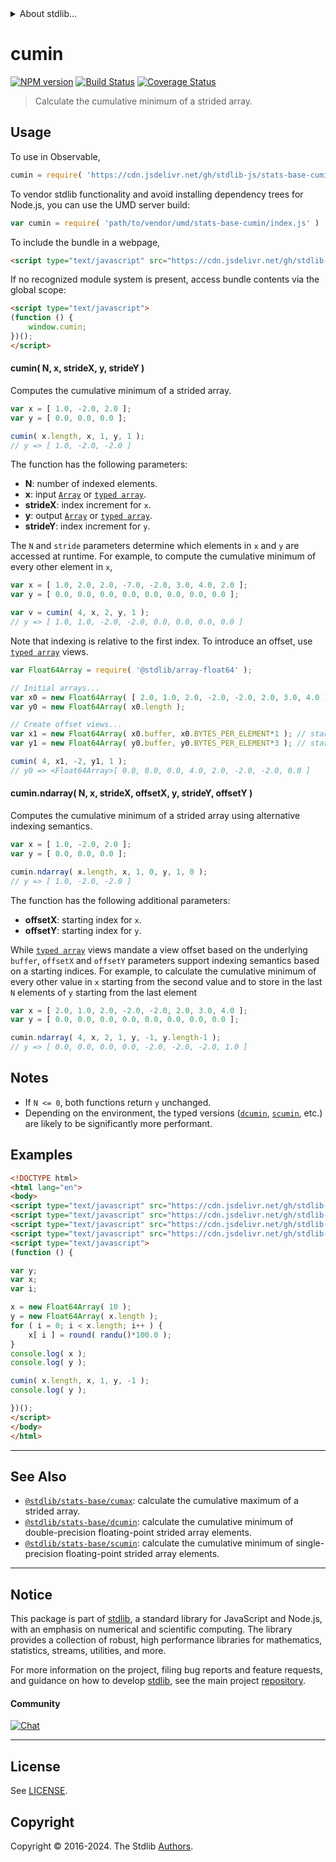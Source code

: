 <!--

@license Apache-2.0

Copyright (c) 2020 The Stdlib Authors.

Licensed under the Apache License, Version 2.0 (the "License");
you may not use this file except in compliance with the License.
You may obtain a copy of the License at

   http://www.apache.org/licenses/LICENSE-2.0

Unless required by applicable law or agreed to in writing, software
distributed under the License is distributed on an "AS IS" BASIS,
WITHOUT WARRANTIES OR CONDITIONS OF ANY KIND, either express or implied.
See the License for the specific language governing permissions and
limitations under the License.

-->


<details>
  <summary>
    About stdlib...
  </summary>
  <p>We believe in a future in which the web is a preferred environment for numerical computation. To help realize this future, we've built stdlib. stdlib is a standard library, with an emphasis on numerical and scientific computation, written in JavaScript (and C) for execution in browsers and in Node.js.</p>
  <p>The library is fully decomposable, being architected in such a way that you can swap out and mix and match APIs and functionality to cater to your exact preferences and use cases.</p>
  <p>When you use stdlib, you can be absolutely certain that you are using the most thorough, rigorous, well-written, studied, documented, tested, measured, and high-quality code out there.</p>
  <p>To join us in bringing numerical computing to the web, get started by checking us out on <a href="https://github.com/stdlib-js/stdlib">GitHub</a>, and please consider <a href="https://opencollective.com/stdlib">financially supporting stdlib</a>. We greatly appreciate your continued support!</p>
</details>

# cumin

[![NPM version][npm-image]][npm-url] [![Build Status][test-image]][test-url] [![Coverage Status][coverage-image]][coverage-url] <!-- [![dependencies][dependencies-image]][dependencies-url] -->

> Calculate the cumulative minimum of a strided array.

<section class="intro">

</section>

<!-- /.intro -->



<section class="usage">

## Usage

To use in Observable,

```javascript
cumin = require( 'https://cdn.jsdelivr.net/gh/stdlib-js/stats-base-cumin@umd/browser.js' )
```

To vendor stdlib functionality and avoid installing dependency trees for Node.js, you can use the UMD server build:

```javascript
var cumin = require( 'path/to/vendor/umd/stats-base-cumin/index.js' )
```

To include the bundle in a webpage,

```html
<script type="text/javascript" src="https://cdn.jsdelivr.net/gh/stdlib-js/stats-base-cumin@umd/browser.js"></script>
```

If no recognized module system is present, access bundle contents via the global scope:

```html
<script type="text/javascript">
(function () {
    window.cumin;
})();
</script>
```

#### cumin( N, x, strideX, y, strideY )

Computes the cumulative minimum of a strided array.

```javascript
var x = [ 1.0, -2.0, 2.0 ];
var y = [ 0.0, 0.0, 0.0 ];

cumin( x.length, x, 1, y, 1 );
// y => [ 1.0, -2.0, -2.0 ]
```

The function has the following parameters:

-   **N**: number of indexed elements.
-   **x**: input [`Array`][mdn-array] or [`typed array`][mdn-typed-array].
-   **strideX**: index increment for `x`.
-   **y**: output [`Array`][mdn-array] or [`typed array`][mdn-typed-array].
-   **strideY**: index increment for `y`.

The `N` and `stride` parameters determine which elements in `x` and `y` are accessed at runtime. For example, to compute the cumulative minimum of every other element in `x`,

```javascript
var x = [ 1.0, 2.0, 2.0, -7.0, -2.0, 3.0, 4.0, 2.0 ];
var y = [ 0.0, 0.0, 0.0, 0.0, 0.0, 0.0, 0.0, 0.0 ];

var v = cumin( 4, x, 2, y, 1 );
// y => [ 1.0, 1.0, -2.0, -2.0, 0.0, 0.0, 0.0, 0.0 ]
```

Note that indexing is relative to the first index. To introduce an offset, use [`typed array`][mdn-typed-array] views.

<!-- eslint-disable stdlib/capitalized-comments -->

```javascript
var Float64Array = require( '@stdlib/array-float64' );

// Initial arrays...
var x0 = new Float64Array( [ 2.0, 1.0, 2.0, -2.0, -2.0, 2.0, 3.0, 4.0 ] );
var y0 = new Float64Array( x0.length );

// Create offset views...
var x1 = new Float64Array( x0.buffer, x0.BYTES_PER_ELEMENT*1 ); // start at 2nd element
var y1 = new Float64Array( y0.buffer, y0.BYTES_PER_ELEMENT*3 ); // start at 4th element

cumin( 4, x1, -2, y1, 1 );
// y0 => <Float64Array>[ 0.0, 0.0, 0.0, 4.0, 2.0, -2.0, -2.0, 0.0 ]
```

#### cumin.ndarray( N, x, strideX, offsetX, y, strideY, offsetY )

Computes the cumulative minimum of a strided array using alternative indexing semantics.

```javascript
var x = [ 1.0, -2.0, 2.0 ];
var y = [ 0.0, 0.0, 0.0 ];

cumin.ndarray( x.length, x, 1, 0, y, 1, 0 );
// y => [ 1.0, -2.0, -2.0 ]
```

The function has the following additional parameters:

-   **offsetX**: starting index for `x`.
-   **offsetY**: starting index for `y`.

While [`typed array`][mdn-typed-array] views mandate a view offset based on the underlying `buffer`, `offsetX` and `offsetY` parameters support indexing semantics based on a starting indices. For example, to calculate the cumulative minimum of every other value in `x` starting from the second value and to store in the last `N` elements of `y` starting from the last element

```javascript
var x = [ 2.0, 1.0, 2.0, -2.0, -2.0, 2.0, 3.0, 4.0 ];
var y = [ 0.0, 0.0, 0.0, 0.0, 0.0, 0.0, 0.0, 0.0 ];

cumin.ndarray( 4, x, 2, 1, y, -1, y.length-1 );
// y => [ 0.0, 0.0, 0.0, 0.0, -2.0, -2.0, -2.0, 1.0 ]
```

</section>

<!-- /.usage -->

<section class="notes">

## Notes

-   If `N <= 0`, both functions return `y` unchanged.
-   Depending on the environment, the typed versions ([`dcumin`][@stdlib/stats/base/dcumin], [`scumin`][@stdlib/stats/base/scumin], etc.) are likely to be significantly more performant.

</section>

<!-- /.notes -->

<section class="examples">

## Examples

<!-- eslint no-undef: "error" -->

```html
<!DOCTYPE html>
<html lang="en">
<body>
<script type="text/javascript" src="https://cdn.jsdelivr.net/gh/stdlib-js/random-base-randu@umd/browser.js"></script>
<script type="text/javascript" src="https://cdn.jsdelivr.net/gh/stdlib-js/math-base-special-round@umd/browser.js"></script>
<script type="text/javascript" src="https://cdn.jsdelivr.net/gh/stdlib-js/array-float64@umd/browser.js"></script>
<script type="text/javascript" src="https://cdn.jsdelivr.net/gh/stdlib-js/stats-base-cumin@umd/browser.js"></script>
<script type="text/javascript">
(function () {

var y;
var x;
var i;

x = new Float64Array( 10 );
y = new Float64Array( x.length );
for ( i = 0; i < x.length; i++ ) {
    x[ i ] = round( randu()*100.0 );
}
console.log( x );
console.log( y );

cumin( x.length, x, 1, y, -1 );
console.log( y );

})();
</script>
</body>
</html>
```

</section>

<!-- /.examples -->

<section class="references">

</section>

<!-- /.references -->

<!-- Section for related `stdlib` packages. Do not manually edit this section, as it is automatically populated. -->

<section class="related">

* * *

## See Also

-   <span class="package-name">[`@stdlib/stats-base/cumax`][@stdlib/stats/base/cumax]</span><span class="delimiter">: </span><span class="description">calculate the cumulative maximum of a strided array.</span>
-   <span class="package-name">[`@stdlib/stats-base/dcumin`][@stdlib/stats/base/dcumin]</span><span class="delimiter">: </span><span class="description">calculate the cumulative minimum of double-precision floating-point strided array elements.</span>
-   <span class="package-name">[`@stdlib/stats-base/scumin`][@stdlib/stats/base/scumin]</span><span class="delimiter">: </span><span class="description">calculate the cumulative minimum of single-precision floating-point strided array elements.</span>

</section>

<!-- /.related -->

<!-- Section for all links. Make sure to keep an empty line after the `section` element and another before the `/section` close. -->


<section class="main-repo" >

* * *

## Notice

This package is part of [stdlib][stdlib], a standard library for JavaScript and Node.js, with an emphasis on numerical and scientific computing. The library provides a collection of robust, high performance libraries for mathematics, statistics, streams, utilities, and more.

For more information on the project, filing bug reports and feature requests, and guidance on how to develop [stdlib][stdlib], see the main project [repository][stdlib].

#### Community

[![Chat][chat-image]][chat-url]

---

## License

See [LICENSE][stdlib-license].


## Copyright

Copyright &copy; 2016-2024. The Stdlib [Authors][stdlib-authors].

</section>

<!-- /.stdlib -->

<!-- Section for all links. Make sure to keep an empty line after the `section` element and another before the `/section` close. -->

<section class="links">

[npm-image]: http://img.shields.io/npm/v/@stdlib/stats-base-cumin.svg
[npm-url]: https://npmjs.org/package/@stdlib/stats-base-cumin

[test-image]: https://github.com/stdlib-js/stats-base-cumin/actions/workflows/test.yml/badge.svg?branch=main
[test-url]: https://github.com/stdlib-js/stats-base-cumin/actions/workflows/test.yml?query=branch:main

[coverage-image]: https://img.shields.io/codecov/c/github/stdlib-js/stats-base-cumin/main.svg
[coverage-url]: https://codecov.io/github/stdlib-js/stats-base-cumin?branch=main

<!--

[dependencies-image]: https://img.shields.io/david/stdlib-js/stats-base-cumin.svg
[dependencies-url]: https://david-dm.org/stdlib-js/stats-base-cumin/main

-->

[chat-image]: https://img.shields.io/gitter/room/stdlib-js/stdlib.svg
[chat-url]: https://app.gitter.im/#/room/#stdlib-js_stdlib:gitter.im

[stdlib]: https://github.com/stdlib-js/stdlib

[stdlib-authors]: https://github.com/stdlib-js/stdlib/graphs/contributors

[umd]: https://github.com/umdjs/umd
[es-module]: https://developer.mozilla.org/en-US/docs/Web/JavaScript/Guide/Modules

[deno-url]: https://github.com/stdlib-js/stats-base-cumin/tree/deno
[umd-url]: https://github.com/stdlib-js/stats-base-cumin/tree/umd
[esm-url]: https://github.com/stdlib-js/stats-base-cumin/tree/esm
[branches-url]: https://github.com/stdlib-js/stats-base-cumin/blob/main/branches.md

[stdlib-license]: https://raw.githubusercontent.com/stdlib-js/stats-base-cumin/main/LICENSE

[mdn-array]: https://developer.mozilla.org/en-US/docs/Web/JavaScript/Reference/Global_Objects/Array

[mdn-typed-array]: https://developer.mozilla.org/en-US/docs/Web/JavaScript/Reference/Global_Objects/TypedArray

<!-- <related-links> -->

[@stdlib/stats/base/cumax]: https://github.com/stdlib-js/stats-base-cumax/tree/umd

[@stdlib/stats/base/dcumin]: https://github.com/stdlib-js/stats-base-dcumin/tree/umd

[@stdlib/stats/base/scumin]: https://github.com/stdlib-js/stats-base-scumin/tree/umd

<!-- </related-links> -->

</section>

<!-- /.links -->
